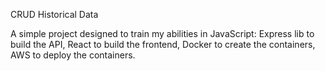 CRUD Historical Data

A simple project designed to train my abilities in JavaScript: Express lib to build the API, React to build the frontend, Docker to create the containers, AWS to deploy the containers.